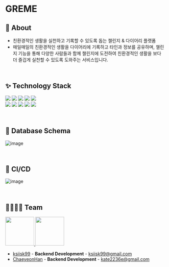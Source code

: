 # GREME


## 🎠 About
- 친환경적인 생활을 실천하고 기록할 수 있도록 돕는 챌린지 & 다이어리 플랫폼
- 매일매일의 친환경적인 생활을 다이어리에 기록하고 타인과 정보를 공유하며, 챌린지 기능을 통해 다양한 사람들과 함께 챌린지에 도전하여 친환경적인 생활을 보다 더 즐겁게 실천할 수 있도록 도와주는 서비스입니다.

<br>

## ✨ Technology Stack

<img src="https://img.shields.io/badge/Spring Boot-6DB33F?style=plastic-square&logo=Spring Boot&logoColor=white"/> <img src="https://img.shields.io/badge/Spring Security-6DB33F?style=plastic-square&logo=Spring Security&logoColor=white"/> <img src="https://img.shields.io/badge/-JAVA%2011-%23007396">
<img src="https://img.shields.io/badge/MySQL-4479A1?style=plastic-square&logo=MySQL&logoColor=white"/> <img src="https://img.shields.io/badge/Gradle-02303A?style=plastic-square&logo=Gradle&logoColor=white"/><br>
<img src="https://img.shields.io/badge/Amazon RDS-527FFF?style=plastic-square&logo=Amazon RDS&logoColor=white"/> <img src="https://img.shields.io/badge/Amazon EC2-FF9900?style=plastic-square&logo=Amazon EC2&logoColor=white"/> <img src="https://img.shields.io/badge/Amazon S3-569A31?style=plastic-square&logo=Amazon S3&logoColor=white"/>
<img src="https://img.shields.io/badge/Github Actions-2088FF?style=plastic-square&logo=Github Actions&logoColor=white"/>  <img src="https://img.shields.io/badge/Swagger-85EA2D?style=plastic-square&logo=Swagger&logoColor=white"/>

<br>

## 📃 Database Schema

![image](https://user-images.githubusercontent.com/71596178/216623098-32df44de-c057-43d4-86db-54f92965379b.png)

<br>

## 🌊 CI/CD

![image](https://user-images.githubusercontent.com/71596178/216623984-bdef09ef-ce0d-4b76-9f40-668bf5dfaef8.png)

<br>

## 👨‍👩‍👧‍👦 Team

<p>
  <a href="https://github.com/ksiisk99">
    <img src="https://avatars.githubusercontent.com/u/89206300?v=4" width="90">
  </a>
  
  <a href="https://github.com/ChaeyeonHan">
    <img src="https://avatars.githubusercontent.com/u/71596178?v=4" width="90">
  </a>
</p>


- [ksiisk99](https://github.com/ksiisk99) - **Backend Development** - <ksiisk99@gmail.com>
- [ChaeyeonHan](https://github.com/ChaeyeonHan) - **Backend Development** - <kate2236e@gmail.com>
